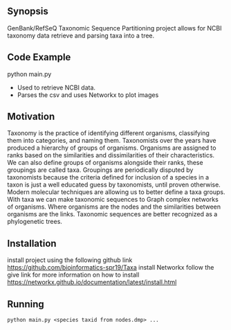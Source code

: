 ## Synopsis

GenBank/RefSeQ Taxonomic Sequence Partitioning project allows for NCBI taxonomy data retrieve and parsing taxa into a tree.

## Code Example
python main.py
- Used to retrieve NCBI data.
- Parses the csv and uses Networkx to plot images

## Motivation
Taxonomy is the practice of identifying different organisms, classifying them into categories, and naming them. Taxonomists over the years have produced a hierarchy of groups of organisms.
Organisms are assigned to ranks based on the similarities and dissimilarities of their characteristics. We can also define groups of organisms alongside their ranks, these groupings are called taxa. Groupings are periodically disputed by taxonomists because the criteria defined for inclusion of a species in a taxon is just a well educated guess by taxonomists, until proven otherwise.
Modern molecular techniques are allowing us to better define a taxa groups. With taxa we can make taxonomic sequences to Graph complex networks of organisms. Where organisms are the nodes and the similarities between organisms are the links. Taxonomic sequences are better recognized as a phylogenetic trees.

## Installation
install project using the following github link https://github.com/bioinformatics-spr19/Taxa
install Networkx follow the give link for more information on how to install https://networkx.github.io/documentation/latest/install.html

## Running
```
python main.py <species taxid from nodes.dmp> ...
```
